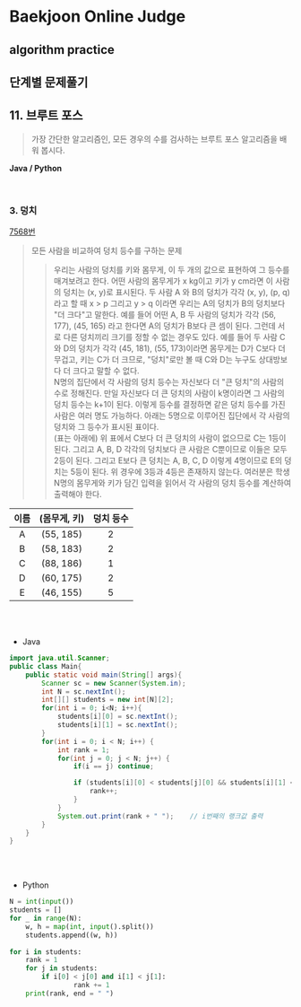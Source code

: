 # Baekjoon Online Judge

## algorithm practice

## 단계별 문제풀기

## 11. 브루트 포스

> 가장 간단한 알고리즘인, 모든 경우의 수를 검사하는 브루트 포스 알고리즘을 배워 봅시다.

**Java / Python**

<br>

### 3. 덩치
[7568번](https://www.acmicpc.net/problem/7568) 
> 모든 사람을 비교하여 덩치 등수를 구하는 문제
>> 우리는 사람의 덩치를 키와 몸무게, 이 두 개의 값으로 표현하여 그 등수를 매겨보려고 한다. 어떤 사람의 몸무게가 x kg이고 키가 y cm라면 이 사람의 덩치는 (x, y)로 표시된다. 두 사람 A 와 B의 덩치가 각각 (x, y), (p, q)라고 할 때 x > p 그리고 y > q 이라면 우리는 A의 덩치가 B의 덩치보다 "더 크다"고 말한다. 예를 들어 어떤 A, B 두 사람의 덩치가 각각 (56, 177), (45, 165) 라고 한다면 A의 덩치가 B보다 큰 셈이 된다. 그런데 서로 다른 덩치끼리 크기를 정할 수 없는 경우도 있다. 예를 들어 두 사람 C와 D의 덩치가 각각 (45, 181), (55, 173)이라면 몸무게는 D가 C보다 더 무겁고, 키는 C가 더 크므로, "덩치"로만 볼 때 C와 D는 누구도 상대방보다 더 크다고 말할 수 없다. <br>
N명의 집단에서 각 사람의 덩치 등수는 자신보다 더 "큰 덩치"의 사람의 수로 정해진다. 만일 자신보다 더 큰 덩치의 사람이 k명이라면 그 사람의 덩치 등수는 k+1이 된다. 이렇게 등수를 결정하면 같은 덩치 등수를 가진 사람은 여러 명도 가능하다. 아래는 5명으로 이루어진 집단에서 각 사람의 덩치와 그 등수가 표시된 표이다. 
<br> (표는 아래에)
위 표에서 C보다 더 큰 덩치의 사람이 없으므로 C는 1등이 된다. 그리고 A, B, D 각각의 덩치보다 큰 사람은 C뿐이므로 이들은 모두 2등이 된다. 그리고 E보다 큰 덩치는 A, B, C, D 이렇게 4명이므로 E의 덩치는 5등이 된다. 위 경우에 3등과 4등은 존재하지 않는다. 여러분은 학생 N명의 몸무게와 키가 담긴 입력을 읽어서 각 사람의 덩치 등수를 계산하여 출력해야 한다.

|이름	|(몸무게, 키)|	덩치 등수|
|:---:|:---:|:---:|
|A	|(55, 185)|	2|
|B	|(58, 183)|	2|
|C	|(88, 186)|	1|
|D	|(60, 175)|	2|
|E	|(46, 155)|	5|


<br><br>

- Java

```java
import java.util.Scanner;
public class Main{
    public static void main(String[] args){
        Scanner sc = new Scanner(System.in);
        int N = sc.nextInt();
        int[][] students = new int[N][2];
        for(int i = 0; i<N; i++){
            students[i][0] = sc.nextInt();
            students[i][1] = sc.nextInt();
        }
        for(int i = 0; i < N; i++) {
            int rank = 1; 
            for(int j = 0; j < N; j++) {
                if(i == j) continue; 

                if (students[i][0] < students[j][0] && students[i][1] < students[j][1]) {
                    rank++;
                }
            }
            System.out.print(rank + " ");    // i번째의 랭크값 출력     
        }
    }
}

``` 

<br><br>

- Python

```python
N = int(input())
students = []
for _ in range(N):
    w, h = map(int, input().split())
    students.append((w, h))
    
for i in students:
    rank = 1
    for j in students:
        if i[0] < j[0] and i[1] < j[1]:
                rank += 1
    print(rank, end = " ")
```



